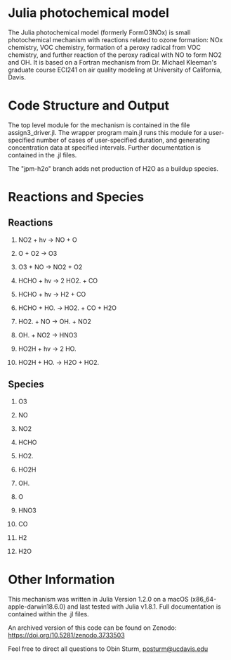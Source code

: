 # Julia photochemical model
The Julia photochemical model (formerly FormO3NOx) is small photochemical mechanism with reactions related to ozone formation: NOx chemistry, VOC chemistry, formation of a peroxy radical from VOC chemistry, and further reaction of the peroxy radical with NO to form NO2 and OH. It is based on a Fortran mechanism from Dr. Michael Kleeman's graduate course ECI241 on air quality modeling at University of California, Davis.

# Code Structure and Output
The top level module for the mechanism is contained in the file assign3_driver.jl.  The wrapper program main.jl runs this module for a user-specified number of cases of user-specified duration, and generating concentration data at specified intervals. Further documentation is contained in the .jl files.

The "jpm-h2o" branch adds net production of H2O as a buildup species.

# Reactions and Species

## Reactions
1)  NO2 + hv -> NO + O

2)  O + O2 -> O3

3)  O3 + NO -> NO2 + O2

4)  HCHO + hv -> 2 HO2. + CO

5)  HCHO + hv -> H2 + CO

6)  HCHO + HO. -> HO2. + CO + H2O

7)  HO2. + NO -> OH. + NO2

8)  OH. + NO2 -> HNO3

9)  HO2H + hv -> 2 HO.

10) HO2H + HO. -> H2O + HO2.

## Species
1) O3

2) NO

3) NO2

4) HCHO

5) HO2.

6) HO2H

7) OH.

8) O

9) HNO3

10) CO

11) H2

12) H2O

# Other Information
This mechanism was written in Julia Version 1.2.0 on a macOS (x86_64-apple-darwin18.6.0) and last tested with Julia v1.8.1. Full documentation is contained within the .jl files.

An archived version of this code can be found on Zenodo:
https://doi.org/10.5281/zenodo.3733503

Feel free to direct all questions to Obin Sturm, posturm@ucdavis.edu
